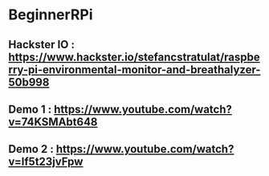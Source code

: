 # BeginnerRPi

## Hackster IO : https://www.hackster.io/stefancstratulat/raspberry-pi-environmental-monitor-and-breathalyzer-50b998
## Demo 1      : https://www.youtube.com/watch?v=74KSMAbt648
## Demo 2      : https://www.youtube.com/watch?v=lf5t23jvFpw

